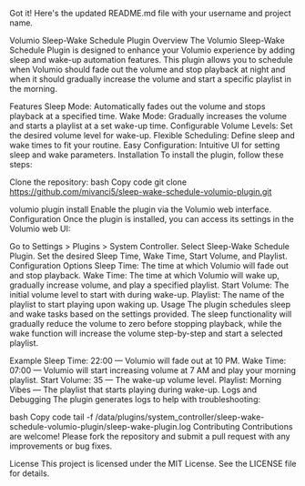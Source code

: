 
Got it! Here's the updated README.md file with your username and project name.

Volumio Sleep-Wake Schedule Plugin
Overview
The Volumio Sleep-Wake Schedule Plugin is designed to enhance your Volumio experience by adding sleep and wake-up automation features. This plugin allows you to schedule when Volumio should fade out the volume and stop playback at night and when it should gradually increase the volume and start a specific playlist in the morning.

Features
Sleep Mode: Automatically fades out the volume and stops playback at a specified time.
Wake Mode: Gradually increases the volume and starts a playlist at a set wake-up time.
Configurable Volume Levels: Set the desired volume level for wake-up.
Flexible Scheduling: Define sleep and wake times to fit your routine.
Easy Configuration: Intuitive UI for setting sleep and wake parameters.
Installation
To install the plugin, follow these steps:

Clone the repository:
bash
Copy code
git clone https://github.com/mivanci5/sleep-wake-schedule-volumio-plugin.git

volumio plugin install
Enable the plugin via the Volumio web interface.
Configuration
Once the plugin is installed, you can access its settings in the Volumio web UI:

Go to Settings > Plugins > System Controller.
Select Sleep-Wake Schedule Plugin.
Set the desired Sleep Time, Wake Time, Start Volume, and Playlist.
Configuration Options
Sleep Time: The time at which Volumio will fade out and stop playback.
Wake Time: The time at which Volumio will wake up, gradually increase volume, and play a specified playlist.
Start Volume: The initial volume level to start with during wake-up.
Playlist: The name of the playlist to start playing upon waking up.
Usage
The plugin schedules sleep and wake tasks based on the settings provided. The sleep functionality will gradually reduce the volume to zero before stopping playback, while the wake function will increase the volume step-by-step and start a selected playlist.

Example
Sleep Time: 22:00 — Volumio will fade out at 10 PM.
Wake Time: 07:00 — Volumio will start increasing volume at 7 AM and play your morning playlist.
Start Volume: 35 — The wake-up volume level.
Playlist: Morning Vibes — The playlist that starts playing during wake-up.
Logs and Debugging
The plugin generates logs to help with troubleshooting:

bash
Copy code
tail -f /data/plugins/system_controller/sleep-wake-schedule-volumio-plugin/sleep-wake-plugin.log
Contributing
Contributions are welcome! Please fork the repository and submit a pull request with any improvements or bug fixes.

License
This project is licensed under the MIT License. See the LICENSE file for details.

